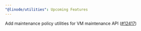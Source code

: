 ```yaml
---
"@linode/utilities": Upcoming Features
---
```


Add maintenance policy utilities for VM maintenance API ([#12417](https://github.com/linode/manager/pull/12417))
